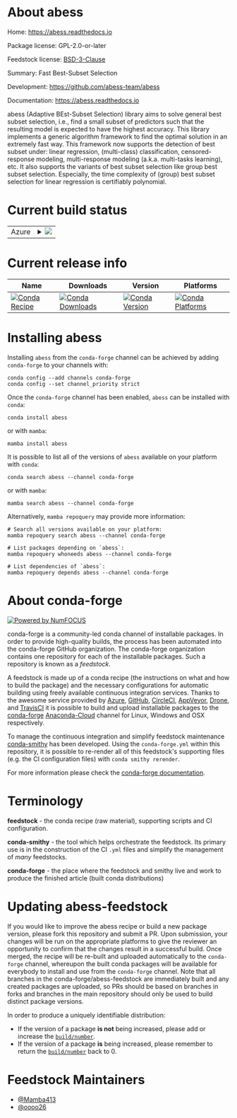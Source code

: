 About abess
===========

Home: https://abess.readthedocs.io

Package license: GPL-2.0-or-later

Feedstock license: [BSD-3-Clause](https://github.com/conda-forge/abess-feedstock/blob/main/LICENSE.txt)

Summary: Fast Best-Subset Selection

Development: https://github.com/abess-team/abess

Documentation: https://abess.readthedocs.io

abess (Adaptive BEst-Subset Selection) library aims to solve general best subset selection, i.e.,
find a small subset of predictors such that the resulting model is expected to have the highest accuracy.
This library implements a generic algorithm framework to find the optimal solution in an extremely fast way.
This framework now supports the detection of best subset under:
linear regression, (multi-class) classification, censored-response modeling,
multi-response modeling (a.k.a. multi-tasks learning), etc.
It also supports the variants of best subset selection like group best subset selection.
Especially, the time complexity of (group) best subset selection for linear regression is certifiably polynomial.


Current build status
====================


<table>
    
  <tr>
    <td>Azure</td>
    <td>
      <details>
        <summary>
          <a href="https://dev.azure.com/conda-forge/feedstock-builds/_build/latest?definitionId=15850&branchName=main">
            <img src="https://dev.azure.com/conda-forge/feedstock-builds/_apis/build/status/abess-feedstock?branchName=main">
          </a>
        </summary>
        <table>
          <thead><tr><th>Variant</th><th>Status</th></tr></thead>
          <tbody><tr>
              <td>linux_64_numpy1.19python3.7.____cpython</td>
              <td>
                <a href="https://dev.azure.com/conda-forge/feedstock-builds/_build/latest?definitionId=15850&branchName=main">
                  <img src="https://dev.azure.com/conda-forge/feedstock-builds/_apis/build/status/abess-feedstock?branchName=main&jobName=linux&configuration=linux_64_numpy1.19python3.7.____cpython" alt="variant">
                </a>
              </td>
            </tr><tr>
              <td>linux_64_numpy1.19python3.8.____cpython</td>
              <td>
                <a href="https://dev.azure.com/conda-forge/feedstock-builds/_build/latest?definitionId=15850&branchName=main">
                  <img src="https://dev.azure.com/conda-forge/feedstock-builds/_apis/build/status/abess-feedstock?branchName=main&jobName=linux&configuration=linux_64_numpy1.19python3.8.____cpython" alt="variant">
                </a>
              </td>
            </tr><tr>
              <td>linux_64_numpy1.19python3.9.____cpython</td>
              <td>
                <a href="https://dev.azure.com/conda-forge/feedstock-builds/_build/latest?definitionId=15850&branchName=main">
                  <img src="https://dev.azure.com/conda-forge/feedstock-builds/_apis/build/status/abess-feedstock?branchName=main&jobName=linux&configuration=linux_64_numpy1.19python3.9.____cpython" alt="variant">
                </a>
              </td>
            </tr><tr>
              <td>linux_64_numpy1.21python3.10.____cpython</td>
              <td>
                <a href="https://dev.azure.com/conda-forge/feedstock-builds/_build/latest?definitionId=15850&branchName=main">
                  <img src="https://dev.azure.com/conda-forge/feedstock-builds/_apis/build/status/abess-feedstock?branchName=main&jobName=linux&configuration=linux_64_numpy1.21python3.10.____cpython" alt="variant">
                </a>
              </td>
            </tr><tr>
              <td>osx_64_numpy1.19python3.7.____cpython</td>
              <td>
                <a href="https://dev.azure.com/conda-forge/feedstock-builds/_build/latest?definitionId=15850&branchName=main">
                  <img src="https://dev.azure.com/conda-forge/feedstock-builds/_apis/build/status/abess-feedstock?branchName=main&jobName=osx&configuration=osx_64_numpy1.19python3.7.____cpython" alt="variant">
                </a>
              </td>
            </tr><tr>
              <td>osx_64_numpy1.19python3.8.____cpython</td>
              <td>
                <a href="https://dev.azure.com/conda-forge/feedstock-builds/_build/latest?definitionId=15850&branchName=main">
                  <img src="https://dev.azure.com/conda-forge/feedstock-builds/_apis/build/status/abess-feedstock?branchName=main&jobName=osx&configuration=osx_64_numpy1.19python3.8.____cpython" alt="variant">
                </a>
              </td>
            </tr><tr>
              <td>osx_64_numpy1.19python3.9.____cpython</td>
              <td>
                <a href="https://dev.azure.com/conda-forge/feedstock-builds/_build/latest?definitionId=15850&branchName=main">
                  <img src="https://dev.azure.com/conda-forge/feedstock-builds/_apis/build/status/abess-feedstock?branchName=main&jobName=osx&configuration=osx_64_numpy1.19python3.9.____cpython" alt="variant">
                </a>
              </td>
            </tr><tr>
              <td>osx_64_numpy1.21python3.10.____cpython</td>
              <td>
                <a href="https://dev.azure.com/conda-forge/feedstock-builds/_build/latest?definitionId=15850&branchName=main">
                  <img src="https://dev.azure.com/conda-forge/feedstock-builds/_apis/build/status/abess-feedstock?branchName=main&jobName=osx&configuration=osx_64_numpy1.21python3.10.____cpython" alt="variant">
                </a>
              </td>
            </tr><tr>
              <td>win_64_numpy1.19python3.7.____cpython</td>
              <td>
                <a href="https://dev.azure.com/conda-forge/feedstock-builds/_build/latest?definitionId=15850&branchName=main">
                  <img src="https://dev.azure.com/conda-forge/feedstock-builds/_apis/build/status/abess-feedstock?branchName=main&jobName=win&configuration=win_64_numpy1.19python3.7.____cpython" alt="variant">
                </a>
              </td>
            </tr><tr>
              <td>win_64_numpy1.19python3.8.____cpython</td>
              <td>
                <a href="https://dev.azure.com/conda-forge/feedstock-builds/_build/latest?definitionId=15850&branchName=main">
                  <img src="https://dev.azure.com/conda-forge/feedstock-builds/_apis/build/status/abess-feedstock?branchName=main&jobName=win&configuration=win_64_numpy1.19python3.8.____cpython" alt="variant">
                </a>
              </td>
            </tr><tr>
              <td>win_64_numpy1.19python3.9.____cpython</td>
              <td>
                <a href="https://dev.azure.com/conda-forge/feedstock-builds/_build/latest?definitionId=15850&branchName=main">
                  <img src="https://dev.azure.com/conda-forge/feedstock-builds/_apis/build/status/abess-feedstock?branchName=main&jobName=win&configuration=win_64_numpy1.19python3.9.____cpython" alt="variant">
                </a>
              </td>
            </tr><tr>
              <td>win_64_numpy1.21python3.10.____cpython</td>
              <td>
                <a href="https://dev.azure.com/conda-forge/feedstock-builds/_build/latest?definitionId=15850&branchName=main">
                  <img src="https://dev.azure.com/conda-forge/feedstock-builds/_apis/build/status/abess-feedstock?branchName=main&jobName=win&configuration=win_64_numpy1.21python3.10.____cpython" alt="variant">
                </a>
              </td>
            </tr>
          </tbody>
        </table>
      </details>
    </td>
  </tr>
</table>

Current release info
====================

| Name | Downloads | Version | Platforms |
| --- | --- | --- | --- |
| [![Conda Recipe](https://img.shields.io/badge/recipe-abess-green.svg)](https://anaconda.org/conda-forge/abess) | [![Conda Downloads](https://img.shields.io/conda/dn/conda-forge/abess.svg)](https://anaconda.org/conda-forge/abess) | [![Conda Version](https://img.shields.io/conda/vn/conda-forge/abess.svg)](https://anaconda.org/conda-forge/abess) | [![Conda Platforms](https://img.shields.io/conda/pn/conda-forge/abess.svg)](https://anaconda.org/conda-forge/abess) |

Installing abess
================

Installing `abess` from the `conda-forge` channel can be achieved by adding `conda-forge` to your channels with:

```
conda config --add channels conda-forge
conda config --set channel_priority strict
```

Once the `conda-forge` channel has been enabled, `abess` can be installed with `conda`:

```
conda install abess
```

or with `mamba`:

```
mamba install abess
```

It is possible to list all of the versions of `abess` available on your platform with `conda`:

```
conda search abess --channel conda-forge
```

or with `mamba`:

```
mamba search abess --channel conda-forge
```

Alternatively, `mamba repoquery` may provide more information:

```
# Search all versions available on your platform:
mamba repoquery search abess --channel conda-forge

# List packages depending on `abess`:
mamba repoquery whoneeds abess --channel conda-forge

# List dependencies of `abess`:
mamba repoquery depends abess --channel conda-forge
```


About conda-forge
=================

[![Powered by
NumFOCUS](https://img.shields.io/badge/powered%20by-NumFOCUS-orange.svg?style=flat&colorA=E1523D&colorB=007D8A)](https://numfocus.org)

conda-forge is a community-led conda channel of installable packages.
In order to provide high-quality builds, the process has been automated into the
conda-forge GitHub organization. The conda-forge organization contains one repository
for each of the installable packages. Such a repository is known as a *feedstock*.

A feedstock is made up of a conda recipe (the instructions on what and how to build
the package) and the necessary configurations for automatic building using freely
available continuous integration services. Thanks to the awesome service provided by
[Azure](https://azure.microsoft.com/en-us/services/devops/), [GitHub](https://github.com/),
[CircleCI](https://circleci.com/), [AppVeyor](https://www.appveyor.com/),
[Drone](https://cloud.drone.io/welcome), and [TravisCI](https://travis-ci.com/)
it is possible to build and upload installable packages to the
[conda-forge](https://anaconda.org/conda-forge) [Anaconda-Cloud](https://anaconda.org/)
channel for Linux, Windows and OSX respectively.

To manage the continuous integration and simplify feedstock maintenance
[conda-smithy](https://github.com/conda-forge/conda-smithy) has been developed.
Using the ``conda-forge.yml`` within this repository, it is possible to re-render all of
this feedstock's supporting files (e.g. the CI configuration files) with ``conda smithy rerender``.

For more information please check the [conda-forge documentation](https://conda-forge.org/docs/).

Terminology
===========

**feedstock** - the conda recipe (raw material), supporting scripts and CI configuration.

**conda-smithy** - the tool which helps orchestrate the feedstock.
                   Its primary use is in the construction of the CI ``.yml`` files
                   and simplify the management of *many* feedstocks.

**conda-forge** - the place where the feedstock and smithy live and work to
                  produce the finished article (built conda distributions)


Updating abess-feedstock
========================

If you would like to improve the abess recipe or build a new
package version, please fork this repository and submit a PR. Upon submission,
your changes will be run on the appropriate platforms to give the reviewer an
opportunity to confirm that the changes result in a successful build. Once
merged, the recipe will be re-built and uploaded automatically to the
`conda-forge` channel, whereupon the built conda packages will be available for
everybody to install and use from the `conda-forge` channel.
Note that all branches in the conda-forge/abess-feedstock are
immediately built and any created packages are uploaded, so PRs should be based
on branches in forks and branches in the main repository should only be used to
build distinct package versions.

In order to produce a uniquely identifiable distribution:
 * If the version of a package **is not** being increased, please add or increase
   the [``build/number``](https://docs.conda.io/projects/conda-build/en/latest/resources/define-metadata.html#build-number-and-string).
 * If the version of a package **is** being increased, please remember to return
   the [``build/number``](https://docs.conda.io/projects/conda-build/en/latest/resources/define-metadata.html#build-number-and-string)
   back to 0.

Feedstock Maintainers
=====================

* [@Mamba413](https://github.com/Mamba413/)
* [@oooo26](https://github.com/oooo26/)

